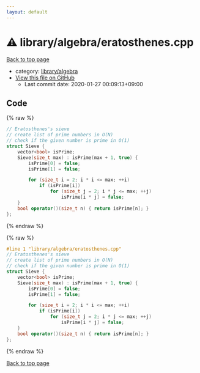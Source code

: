 ```yaml
---
layout: default
---
```


<!-- mathjax config similar to math.stackexchange -->
<script type="text/javascript" async
  src="https://cdnjs.cloudflare.com/ajax/libs/mathjax/2.7.5/MathJax.js?config=TeX-MML-AM_CHTML">
</script>
<script type="text/x-mathjax-config">
  MathJax.Hub.Config({
    TeX: { equationNumbers: { autoNumber: "AMS" }},
    tex2jax: {
      inlineMath: [ ['$','$'] ],
      processEscapes: true
    },
    "HTML-CSS": { matchFontHeight: false },
    displayAlign: "left",
    displayIndent: "2em"
  });
</script>

<script type="text/javascript" src="https://cdnjs.cloudflare.com/ajax/libs/jquery/3.4.1/jquery.min.js"></script>
<script src="https://cdn.jsdelivr.net/npm/jquery-balloon-js@1.1.2/jquery.balloon.min.js" integrity="sha256-ZEYs9VrgAeNuPvs15E39OsyOJaIkXEEt10fzxJ20+2I=" crossorigin="anonymous"></script>
<script type="text/javascript" src="../../../assets/js/copy-button.js"></script>
<link rel="stylesheet" href="../../../assets/css/copy-button.css" />


# :warning: library/algebra/eratosthenes.cpp

<a href="../../../index.html">Back to top page</a>

* category: <a href="../../../index.html#26c2ef729e4bca24cf34dda14fedd106">library/algebra</a>
* <a href="{{ site.github.repository_url }}/blob/master/library/algebra/eratosthenes.cpp">View this file on GitHub</a>
    - Last commit date: 2020-01-27 00:09:13+09:00




## Code

<a id="unbundled"></a>
{% raw %}
```cpp
// Eratosthenes's sieve
// create list of prime numbers in O(N)
// check if the given number is prime in O(1)
struct Sieve {
    vector<bool> isPrime;
    Sieve(size_t max) : isPrime(max + 1, true) {
        isPrime[0] = false;
        isPrime[1] = false;

        for (size_t i = 2; i * i <= max; ++i)
            if (isPrime[i])
                for (size_t j = 2; i * j <= max; ++j)
                    isPrime[i * j] = false;
    }
    bool operator()(size_t n) { return isPrime[n]; }
};
```
{% endraw %}

<a id="bundled"></a>
{% raw %}
```cpp
#line 1 "library/algebra/eratosthenes.cpp"
// Eratosthenes's sieve
// create list of prime numbers in O(N)
// check if the given number is prime in O(1)
struct Sieve {
    vector<bool> isPrime;
    Sieve(size_t max) : isPrime(max + 1, true) {
        isPrime[0] = false;
        isPrime[1] = false;

        for (size_t i = 2; i * i <= max; ++i)
            if (isPrime[i])
                for (size_t j = 2; i * j <= max; ++j)
                    isPrime[i * j] = false;
    }
    bool operator()(size_t n) { return isPrime[n]; }
};

```
{% endraw %}

<a href="../../../index.html">Back to top page</a>


